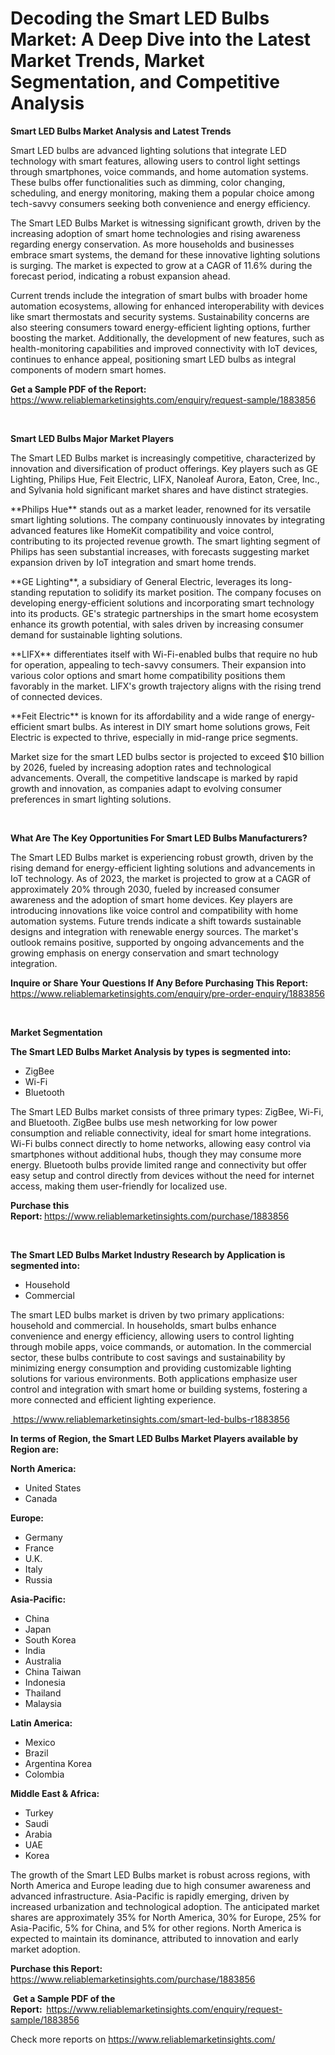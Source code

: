 <p><h1>Decoding the Smart LED Bulbs Market: A Deep Dive into the Latest Market Trends, Market Segmentation, and Competitive Analysis</h1></p><p><strong>Smart LED Bulbs Market Analysis and Latest Trends</strong></p>
<p><p>Smart LED bulbs are advanced lighting solutions that integrate LED technology with smart features, allowing users to control light settings through smartphones, voice commands, and home automation systems. These bulbs offer functionalities such as dimming, color changing, scheduling, and energy monitoring, making them a popular choice among tech-savvy consumers seeking both convenience and energy efficiency.</p><p>The Smart LED Bulbs Market is witnessing significant growth, driven by the increasing adoption of smart home technologies and rising awareness regarding energy conservation. As more households and businesses embrace smart systems, the demand for these innovative lighting solutions is surging. The market is expected to grow at a CAGR of 11.6% during the forecast period, indicating a robust expansion ahead.</p><p>Current trends include the integration of smart bulbs with broader home automation ecosystems, allowing for enhanced interoperability with devices like smart thermostats and security systems. Sustainability concerns are also steering consumers toward energy-efficient lighting options, further boosting the market. Additionally, the development of new features, such as health-monitoring capabilities and improved connectivity with IoT devices, continues to enhance appeal, positioning smart LED bulbs as integral components of modern smart homes.</p></p>
<p><strong>Get a Sample PDF of the Report:&nbsp;</strong> <a href="https://www.reliablemarketinsights.com/enquiry/request-sample/1883856?utm_campaign=3257&utm_medium=2&utm_source=Github&utm_content=ia&utm_term=05042025&utm_id=smart-led-bulbs">https://www.reliablemarketinsights.com/enquiry/request-sample/1883856</a></p>
<p>&nbsp;</p>
<p><strong>Smart LED Bulbs Major Market Players</strong></p>
<p><p>The Smart LED Bulbs market is increasingly competitive, characterized by innovation and diversification of product offerings. Key players such as GE Lighting, Philips Hue, Feit Electric, LIFX, Nanoleaf Aurora, Eaton, Cree, Inc., and Sylvania hold significant market shares and have distinct strategies.</p><p>**Philips Hue** stands out as a market leader, renowned for its versatile smart lighting solutions. The company continuously innovates by integrating advanced features like HomeKit compatibility and voice control, contributing to its projected revenue growth. The smart lighting segment of Philips has seen substantial increases, with forecasts suggesting market expansion driven by IoT integration and smart home trends.</p><p>**GE Lighting**, a subsidiary of General Electric, leverages its long-standing reputation to solidify its market position. The company focuses on developing energy-efficient solutions and incorporating smart technology into its products. GE's strategic partnerships in the smart home ecosystem enhance its growth potential, with sales driven by increasing consumer demand for sustainable lighting solutions.</p><p>**LIFX** differentiates itself with Wi-Fi-enabled bulbs that require no hub for operation, appealing to tech-savvy consumers. Their expansion into various color options and smart home compatibility positions them favorably in the market. LIFX's growth trajectory aligns with the rising trend of connected devices.</p><p>**Feit Electric** is known for its affordability and a wide range of energy-efficient smart bulbs. As interest in DIY smart home solutions grows, Feit Electric is expected to thrive, especially in mid-range price segments.</p><p>Market size for the smart LED bulbs sector is projected to exceed $10 billion by 2026, fueled by increasing adoption rates and technological advancements. Overall, the competitive landscape is marked by rapid growth and innovation, as companies adapt to evolving consumer preferences in smart lighting solutions.</p></p>
<p>&nbsp;</p>
<p><strong>What Are The Key Opportunities For Smart LED Bulbs Manufacturers?</strong></p>
<p><p>The Smart LED Bulbs market is experiencing robust growth, driven by the rising demand for energy-efficient lighting solutions and advancements in IoT technology. As of 2023, the market is projected to grow at a CAGR of approximately 20% through 2030, fueled by increased consumer awareness and the adoption of smart home devices. Key players are introducing innovations like voice control and compatibility with home automation systems. Future trends indicate a shift towards sustainable designs and integration with renewable energy sources. The market's outlook remains positive, supported by ongoing advancements and the growing emphasis on energy conservation and smart technology integration.</p></p>
<p><strong>Inquire or Share Your Questions If Any Before Purchasing This Report:</strong> <a href="https://www.reliablemarketinsights.com/enquiry/pre-order-enquiry/1883856?utm_campaign=3257&utm_medium=2&utm_source=Github&utm_content=ia&utm_term=05042025&utm_id=smart-led-bulbs">https://www.reliablemarketinsights.com/enquiry/pre-order-enquiry/1883856</a></p>
<p>&nbsp;</p>
<p><strong>Market Segmentation</strong></p>
<p><strong>The Smart LED Bulbs Market Analysis by types is segmented into:</strong></p>
<p><ul><li>ZigBee</li><li>Wi-Fi</li><li>Bluetooth</li></ul></p>
<p><p>The Smart LED Bulbs market consists of three primary types: ZigBee, Wi-Fi, and Bluetooth. ZigBee bulbs use mesh networking for low power consumption and reliable connectivity, ideal for smart home integrations. Wi-Fi bulbs connect directly to home networks, allowing easy control via smartphones without additional hubs, though they may consume more energy. Bluetooth bulbs provide limited range and connectivity but offer easy setup and control directly from devices without the need for internet access, making them user-friendly for localized use.</p></p>
<p><strong>Purchase this Report:&nbsp;</strong><a href="https://www.reliablemarketinsights.com/purchase/1883856?utm_campaign=3257&utm_medium=2&utm_source=Github&utm_content=ia&utm_term=05042025&utm_id=smart-led-bulbs">https://www.reliablemarketinsights.com/purchase/1883856</a></p>
<p>&nbsp;</p>
<p><strong>The Smart LED Bulbs Market Industry Research by Application is segmented into:</strong></p>
<p><ul><li>Household</li><li>Commercial</li></ul></p>
<p><p>The smart LED bulbs market is driven by two primary applications: household and commercial. In households, smart bulbs enhance convenience and energy efficiency, allowing users to control lighting through mobile apps, voice commands, or automation. In the commercial sector, these bulbs contribute to cost savings and sustainability by minimizing energy consumption and providing customizable lighting solutions for various environments. Both applications emphasize user control and integration with smart home or building systems, fostering a more connected and efficient lighting experience.</p></p>
<p><a href="https://www.reliablemarketinsights.com/smart-led-bulbs-r1883856?utm_campaign=3257&utm_medium=2&utm_source=Github&utm_content=ia&utm_term=05042025&utm_id=smart-led-bulbs">&nbsp;https://www.reliablemarketinsights.com/smart-led-bulbs-r1883856</a></p>
<p><strong>In terms of Region, the Smart LED Bulbs Market Players available by Region are:</strong></p>
<p>
    <p> <strong> North America: </strong>
        <ul>
            <li>United States</li>
            <li>Canada</li>
        </ul>
        </p> 
    <p> <strong> Europe: </strong>
        <ul>
            <li>Germany</li>
            <li>France</li>
            <li>U.K.</li>
            <li>Italy</li>
            <li>Russia</li>
        </ul>
        </p> 
    <p> <strong> Asia-Pacific: </strong>
        <ul>
            <li>China</li>
            <li>Japan</li>
            <li>South Korea</li>
            <li>India</li>
            <li>Australia</li>
            <li>China Taiwan</li>
            <li>Indonesia</li>
            <li>Thailand</li>
            <li>Malaysia</li>
        </ul>
        </p> 
    <p> <strong> Latin America: </strong>
        <ul>
            <li>Mexico</li>
            <li>Brazil</li>
            <li>Argentina Korea</li>
            <li>Colombia</li>
        </ul>
        </p> 
    <p> <strong> Middle East & Africa: </strong>
        <ul>
            <li>Turkey</li>
            <li>Saudi</li>
            <li>Arabia</li>
            <li>UAE</li>
            <li>Korea</li>
        </ul>
    </p>
    </p>
<p><p>The growth of the Smart LED Bulbs market is robust across regions, with North America and Europe leading due to high consumer awareness and advanced infrastructure. Asia-Pacific is rapidly emerging, driven by increased urbanization and technological adoption. The anticipated market shares are approximately 35% for North America, 30% for Europe, 25% for Asia-Pacific, 5% for China, and 5% for other regions. North America is expected to maintain its dominance, attributed to innovation and early market adoption.</p></p>
<p><strong>Purchase this Report: </strong><a href="https://www.reliablemarketinsights.com/purchase/1883856?utm_campaign=3257&utm_medium=2&utm_source=Github&utm_content=ia&utm_term=05042025&utm_id=smart-led-bulbs">https://www.reliablemarketinsights.com/purchase/1883856</a></p>
<p>&nbsp;<strong>Get a Sample PDF of the Report:&nbsp;&nbsp;</strong><a href="https://www.reliablemarketinsights.com/enquiry/request-sample/1883856?utm_campaign=3257&utm_medium=2&utm_source=Github&utm_content=ia&utm_term=05042025&utm_id=smart-led-bulbs">https://www.reliablemarketinsights.com/enquiry/request-sample/1883856</a></p>
<p><strong></strong></p>
<p>Check more reports on <a href="https://www.reliablemarketinsights.com/?utm_campaign=3257&utm_medium=2&utm_source=Github&utm_content=ia&utm_term=05042025&utm_id=smart-led-bulbs">https://www.reliablemarketinsights.com/</a></p>